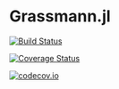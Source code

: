 # Grassmann.jl

[![Build Status](https://travis-ci.org/chakravala/Grassmann.jl.svg?branch=master)](https://travis-ci.org/chakravala/Grassmann.jl)

[![Coverage Status](https://coveralls.io/repos/chakravala/Grassmann.jl/badge.svg?branch=master&service=github)](https://coveralls.io/github/chakravala/Grassmann.jl?branch=master)

[![codecov.io](http://codecov.io/github/chakravala/Grassmann.jl/coverage.svg?branch=master)](http://codecov.io/github/chakravala/Grassmann.jl?branch=master)
